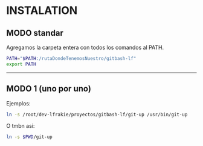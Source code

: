 # INSTALATION

## MODO standar 
Agregamos la carpeta entera con todos los comandos al PATH.

```bash
PATH="$PATH:/rutaDondeTenemosNuestro/gitbash-lf"
export PATH
```

------------------------------------------

## MODO 1  (uno por uno)

Ejemplos:
```bash
ln -s /root/dev-lfrakie/proyectos/gitbash-lf/git-up /usr/bin/git-up
```

O tmbn asi:

```bash
ln -s $PWD/git-up
```

